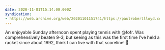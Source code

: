 ```yaml
---
date: 2020-11-01T15:14:00.000Z
syndication:
- https://web.archive.org/web/20201101151741/https://paulrobertlloyd.com/notes/1604243640/
---
```

An enjoyable Sunday afternoon spent playing tennis with @fofr. Was comprehensively beaten 9-3, but seeing as this was the first time I’ve held a racket since about 1992, think I can live with that scoreline! 🎾
